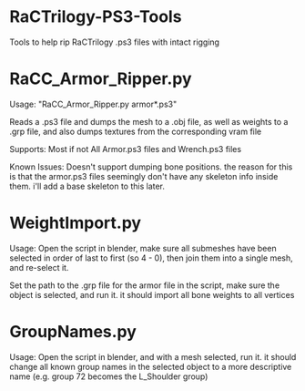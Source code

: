 # RaCTrilogy-PS3-Tools
Tools to help rip RaCTrilogy .ps3 files with intact rigging

# RaCC_Armor_Ripper.py
Usage: "RaCC_Armor_Ripper.py armor*.ps3"

Reads a .ps3 file and dumps the mesh to a .obj file, as well as weights to a .grp file, and also dumps textures from the corresponding vram file

Supports: Most if not All Armor.ps3 files and Wrench.ps3 files

Known Issues: Doesn't support dumping bone positions. the reason for this is that the armor.ps3 files seemingly don't have any skeleton info inside them. i'll add a base skeleton to this later.

# WeightImport.py
Usage: Open the script in blender, make sure all submeshes have been selected in order of last to first (so 4 - 0), then join them into a single mesh, and re-select it.

Set the path to the .grp file for the armor file in the script, make sure the object is selected, and run it. it should import all bone weights to all vertices

# GroupNames.py
Usage: Open the script in blender, and with a mesh selected, run it. it should change all known group names in the selected object to a more descriptive name (e.g. group 72 becomes the L_Shoulder group)
